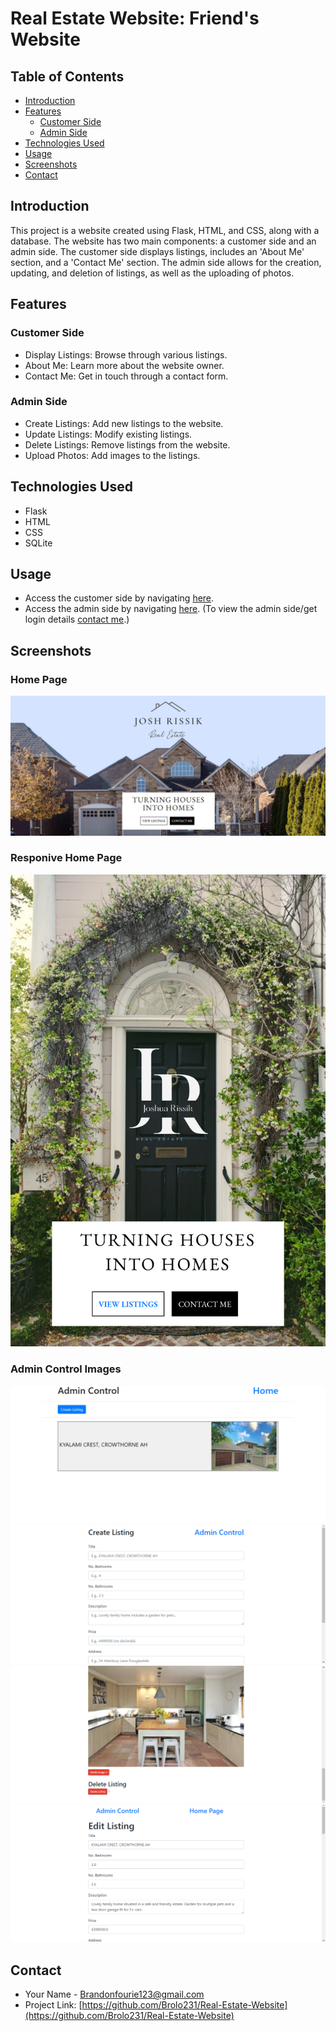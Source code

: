 # Real Estate Website: Friend's Website

## Table of Contents
- [Introduction](#introduction)
- [Features](#features)
  - [Customer Side](#customer-side)
  - [Admin Side](#admin-side)
- [Technologies Used](#technologies-used)
- [Usage](#usage)
- [Screenshots](#screenshots)
- [Contact](#contact)

## Introduction
This project is a website created using Flask, HTML, and CSS, along with a database. The website has two main components: a customer side and an admin side. The customer side displays listings, includes an 'About Me' section, and a 'Contact Me' section. The admin side allows for the creation, updating, and deletion of listings, as well as the uploading of photos.

## Features

### Customer Side
- Display Listings: Browse through various listings.
- About Me: Learn more about the website owner.
- Contact Me: Get in touch through a contact form.

### Admin Side
- Create Listings: Add new listings to the website.
- Update Listings: Modify existing listings.
- Delete Listings: Remove listings from the website.
- Upload Photos: Add images to the listings.

## Technologies Used
- Flask
- HTML
- CSS
- SQLite

## Usage
- Access the customer side by navigating [here](https://joshrissikev.pythonanywhere.com/).
- Access the admin side by navigating [here](https://joshrissikev.pythonanywhere.com/admin-login). (To view the admin side/get login details [contact me](#contact).)

## Screenshots
### Home Page
![Home Page](screenshots/HomePage.png)
### Responive Home Page
![Responsive Home Page](screenshots/IMG_9480.jpg)
### Admin Control Images
![Admin Control](screenshots/AdminControl.png)
![Create Listing](screenshots/CreateListing.png)
![Delete Listing](screenshots/Delete.png)
![Edit Listing](screenshots/EditListing.png)

## Contact
- Your Name - [Brandonfourie123@gmail.com](mailto:Brandonfourie123@gmail.com)
- Project Link: [https://github.com/Brolo231/Real-Estate-Website](https://github.com/Brolo231/Real-Estate-Website)



